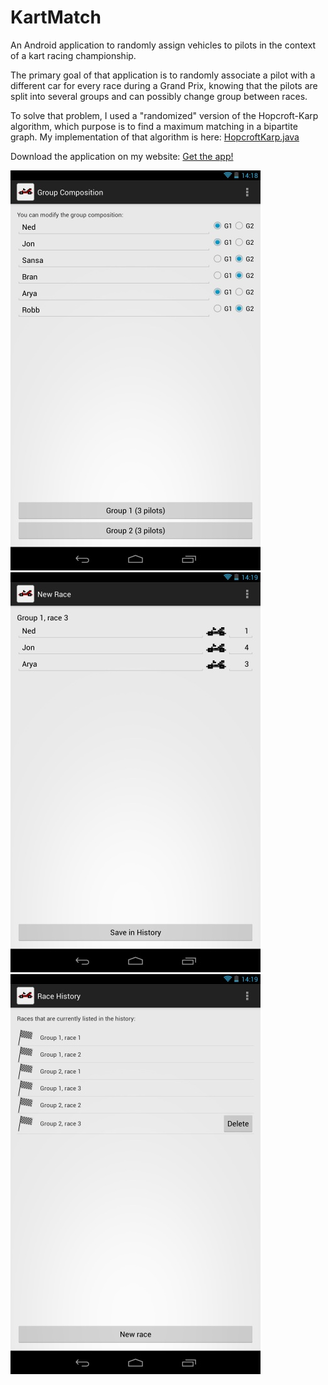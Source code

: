 KartMatch
=========

An Android application to randomly assign vehicles to pilots in the context of a kart racing championship.

The primary goal of that application is to randomly associate a pilot with a different car for every race during a Grand Prix, knowing that the pilots are split into several groups and can possibly change group between races. 

To solve that problem, I used a "randomized" version of the Hopcroft-Karp algorithm, which purpose is to find a maximum matching in a bipartite graph. My implementation of that algorithm is here: <a href="https://github.com/pierre-dejoue/kart-match/blob/master/src/fr/neuf/perso/pdejoue/kart_match/HopcroftKarp.java">HopcroftKarp.java</a>

Download the application on my website: <a href="http://pdejoue.perso.neuf.fr/section_stuff/technical/kartmatch.php?lang=EN">Get the app!</a>

<img src="https://github.com/pierre-dejoue/kart-match/blob/master/screenshots/en/KartMatch_01.jpg?raw=true" />

<img src="https://github.com/pierre-dejoue/kart-match/blob/master/screenshots/en/KartMatch_02.jpg?raw=true" />

<img src="https://github.com/pierre-dejoue/kart-match/blob/master/screenshots/en/KartMatch_03.jpg?raw=true" />
